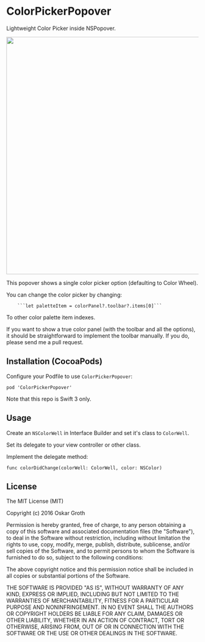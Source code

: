 ColorPickerPopover
==================

Lightweight Color Picker inside NSPopover.

<img src="https://s3.amazonaws.com/cindori/images/colorpicker.png" width="620">

This popover shows a single color picker option (defaulting to Color Wheel).

You can change the color picker by changing:

        ```let paletteItem = colorPanel?.toolbar?.items[0]```
        
To other color palette item indexes.

If you want to show a true color panel (with the toolbar and all the options), it should be straightforward to implement the toolbar manually. If you do, please send me a pull request.

## Installation (CocoaPods)
Configure your Podfile to use `ColorPickerPopover`:

```pod 'ColorPickerPopover'```

Note that this repo is Swift 3 only.

## Usage

Create an `NSColorWell` in Interface Builder and set it's class to `ColorWell`.

Set its delegate to your view controller or other class.

Implement the delegate method:

    func colorDidChange(colorWell: ColorWell, color: NSColor)

## License
The MIT License (MIT)

Copyright (c) 2016 Oskar Groth

Permission is hereby granted, free of charge, to any person obtaining a copy of
this software and associated documentation files (the "Software"), to deal in
the Software without restriction, including without limitation the rights to
use, copy, modify, merge, publish, distribute, sublicense, and/or sell copies of
the Software, and to permit persons to whom the Software is furnished to do so,
subject to the following conditions:

The above copyright notice and this permission notice shall be included in all
copies or substantial portions of the Software.

THE SOFTWARE IS PROVIDED "AS IS", WITHOUT WARRANTY OF ANY KIND, EXPRESS OR
IMPLIED, INCLUDING BUT NOT LIMITED TO THE WARRANTIES OF MERCHANTABILITY, FITNESS
FOR A PARTICULAR PURPOSE AND NONINFRINGEMENT. IN NO EVENT SHALL THE AUTHORS OR
COPYRIGHT HOLDERS BE LIABLE FOR ANY CLAIM, DAMAGES OR OTHER LIABILITY, WHETHER
IN AN ACTION OF CONTRACT, TORT OR OTHERWISE, ARISING FROM, OUT OF OR IN
CONNECTION WITH THE SOFTWARE OR THE USE OR OTHER DEALINGS IN THE SOFTWARE.
